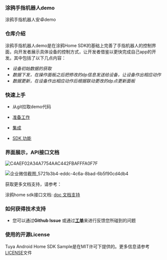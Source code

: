### 涂鸦手指机器人demo

涂鸦手指机器人安卓demo

### 仓库介绍

涂鸦手指机器人demo是在涂鸦Home SDK的基础上完善了手指机器人的控制界面，向开发者展示具体设备的控制方式，让开发者借鉴以更快完成自己app的开发。其中包括了以下几点内容：

- *设备初始数据的获取*
- *数据下发，在操作面板之后把修改的dp信息发送给设备，让设备作出相应动作*
- *数据更新，在设备作出相应动作后根据联动更改的dp点更新面板*

### 快速上手

- 从git拉取demo代码

- [准备工作](https://developer.tuya.com/en/docs/app-development/android-app-sdk/preparation?id=Ka7mqlxh7vgi9)

- [集成](https://developer.tuya.com/en/docs/app-development/android-app-sdk/integration/integrated?id=Ka69nt96cw0uj)

- [SDK 功能](https://developer.tuya.com/en/docs/app-development/android-app-sdk/featureoverview?id=Ka69nt97vtsfu)

### 界面展示，API接口文档

![C4AEF02A34A7754AAC442FBAFFFA0F7F](https://images.tuyacn.com/app/tonghui/sample/finger/3.png)

![企业微信截图_5721b3b4-eddc-4c6a-8bad-6b5f90cd4db4](https://images.tuyacn.com/app/tonghui/sample/finger/2.png)

获取更多文档支持，请参考：

涂鸦home sdk接口文档: [doc 文档支持](https://tuyainc.github.io/tuya-home-android-sdk-api-reference/index.html)

### 如何获得技术支持

- 您可以通过**Github Issue** 或通过[**工单**](https://service.console.tuya.com)来进行反馈您所碰到的问题

### 使用的开源License

Tuya Android Home SDK Sample是在MIT许可下提供的。更多信息请参考[LICENSE](https://registry.code.tuya-inc.top/TuyaAppDeveloper/sample/android-sample-template-java/blob/master/LICENSE)文件

